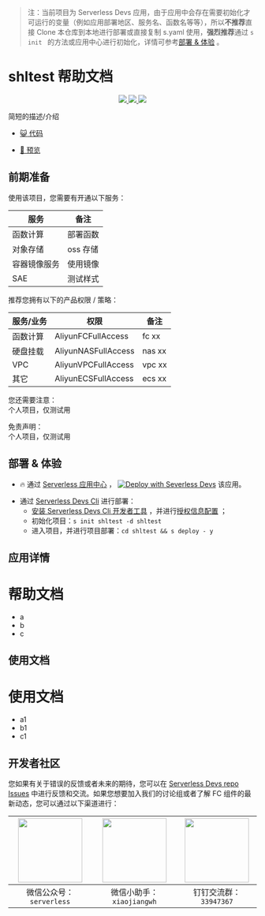 
> 注：当前项目为 Serverless Devs 应用，由于应用中会存在需要初始化才可运行的变量（例如应用部署地区、服务名、函数名等等），所以**不推荐**直接 Clone 本仓库到本地进行部署或直接复制 s.yaml 使用，**强烈推荐**通过 `s init ` 的方法或应用中心进行初始化，详情可参考[部署 & 体验](#部署--体验) 。

# shltest 帮助文档
<p align="center" class="flex justify-center">
    <a href="https://www.serverless-devs.com" class="ml-1">
    <img src="http://editor.devsapp.cn/icon?package=shltest&type=packageType">
  </a>
  <a href="http://www.devsapp.cn/details.html?name=shltest" class="ml-1">
    <img src="http://editor.devsapp.cn/icon?package=shltest&type=packageVersion">
  </a>
  <a href="http://www.devsapp.cn/details.html?name=shltest" class="ml-1">
    <img src="http://editor.devsapp.cn/icon?package=shltest&type=packageDownload">
  </a>
</p>

<description>

简短的描述/介绍

</description>

<codeUrl>

- [:smiley_cat: 代码](这是一个测试应用)

</codeUrl>
<preview>

- [:eyes: 预览](http://auto.serverless-cd.1740298130743624.ap-southeast-1.fc.devsapp.net/)

</preview>


## 前期准备

使用该项目，您需要有开通以下服务：

<service>



| 服务 |  备注  |
| --- |  --- |
| 函数计算 |  部署函数 |
| 对象存储 |  oss 存储 |
| 容器镜像服务 |  使用镜像 |
| SAE |  测试样式 |

</service>

推荐您拥有以下的产品权限 / 策略：
<auth>



| 服务/业务 |  权限 |  备注  |
| --- |  --- |   --- |
| 函数计算 | AliyunFCFullAccess |  fc xx |
| 硬盘挂载 | AliyunNASFullAccess |  nas xx |
| VPC | AliyunVPCFullAccess |  vpc xx |
| 其它 | AliyunECSFullAccess |  ecs xx |

</auth>

<remark>

您还需要注意：   
个人项目，仅测试用

</remark>

<disclaimers>

免责声明：   
个人项目，仅测试用

</disclaimers>

## 部署 & 体验

<appcenter>
   
- :fire: 通过 [Serverless 应用中心](https://fcnext.console.aliyun.com/applications/create?template=shltest) ，
  [![Deploy with Severless Devs](https://img.alicdn.com/imgextra/i1/O1CN01w5RFbX1v45s8TIXPz_!!6000000006118-55-tps-95-28.svg)](https://fcnext.console.aliyun.com/applications/create?template=shltest) 该应用。
   
</appcenter>
<deploy>
    
- 通过 [Serverless Devs Cli](https://www.serverless-devs.com/serverless-devs/install) 进行部署：
  - [安装 Serverless Devs Cli 开发者工具](https://www.serverless-devs.com/serverless-devs/install) ，并进行[授权信息配置](https://docs.serverless-devs.com/fc/config) ；
  - 初始化项目：`s init shltest -d shltest `
  - 进入项目，并进行项目部署：`cd shltest && s deploy - y`
   
</deploy>

## 应用详情

<appdetail id="flushContent">

# 帮助文档

- a
- b
- c

</appdetail>

## 使用文档

<usedetail id="flushContent">

# 使用文档

- a1
- b1
- c1

</usedetail>


<devgroup>


## 开发者社区

您如果有关于错误的反馈或者未来的期待，您可以在 [Serverless Devs repo Issues](https://github.com/serverless-devs/serverless-devs/issues) 中进行反馈和交流。如果您想要加入我们的讨论组或者了解 FC 组件的最新动态，您可以通过以下渠道进行：

<p align="center">  

| <img src="https://serverless-article-picture.oss-cn-hangzhou.aliyuncs.com/1635407298906_20211028074819117230.png" width="130px" > | <img src="https://serverless-article-picture.oss-cn-hangzhou.aliyuncs.com/1635407044136_20211028074404326599.png" width="130px" > | <img src="https://serverless-article-picture.oss-cn-hangzhou.aliyuncs.com/1635407252200_20211028074732517533.png" width="130px" > |
| --------------------------------------------------------------------------------------------------------------------------------- | --------------------------------------------------------------------------------------------------------------------------------- | --------------------------------------------------------------------------------------------------------------------------------- |
| <center>微信公众号：`serverless`</center>                                                                                         | <center>微信小助手：`xiaojiangwh`</center>                                                                                        | <center>钉钉交流群：`33947367`</center>                                                                                           |
</p>
</devgroup>
